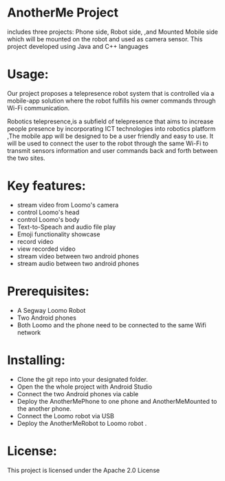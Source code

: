 # AnotherMe Project


includes three projects:
Phone side,
Robot side,
,and Mounted Mobile side which will be mounted on the robot and used as camera sensor.
This project developed using Java and C++ languages


# Usage: 

Our  project proposes a telepresence robot system that is controlled via a mobile-app solution where the robot fulfills his owner commands through Wi-Fi communication.

Robotics telepresence,is a subfield of telepresence that aims to increase people presence by incorporating ICT technologies into robotics platform ,The mobile app will be designed to be a user friendly and easy to use. It will be used to connect the user to the robot through the same Wi-Fi to transmit sensors information and user commands back and forth between the two sites.


# Key features:

- stream video from Loomo's camera 
- control Loomo's head 
- control Loomo's body 
- Text-to-Speach and audio file play 
- Emoji functionality showcase 
- record video 
- view recorded video 
- stream video between two android phones
- stream audio between two android phones


# Prerequisites:

- A Segway Loomo Robot
- Two Android phones
- Both Loomo and the phone need to be connected to the same Wifi network


# Installing:

- Clone the git repo into your designated folder.
- Open the the whole project with Android Studio
- Connect the two Android phones via cable 
- Deploy the AnotherMePhone to one phone and AnotherMeMounted to the another phone.
- Connect the Loomo robot via USB 
- Deploy the AnotherMeRobot to Loomo robot .

# License:

This project is licensed under the Apache 2.0 License
